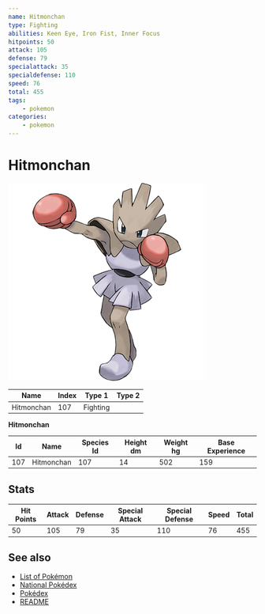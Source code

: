 ```yaml
---
name: Hitmonchan
type: Fighting
abilities: Keen Eye, Iron Fist, Inner Focus
hitpoints: 50
attack: 105
defense: 79
specialattack: 35
specialdefense: 110
speed: 76
total: 455
tags:
    - pokemon
categories:
    - pokemon
---
```


# Hitmonchan


![Hitmonchan](images/107.png)

| **Name** | **Index** | **Type 1** | **Type 2** |
|----|----|----|----|
| Hitmonchan | 107 | Fighting  |  |

**Hitmonchan** 




| **Id** | **Name** | **Species Id** | **Height dm** | **Weight hg** | **Base Experience** |
|--------|----------|----------------|------------|------------|---------------------|
| 107 | Hitmonchan | 107 | 14 | 502 | 159 |



## Stats

| **Hit Points** | **Attack** | **Defense** | **Special Attack** | **Special Defense** | **Speed** | **Total** |
|----------------|------------|-------------|--------------------|---------------------|-----------|-----------|
| 50 | 105 | 79 | 35 | 110 | 76 | 455 |

## See also

- [List of Pokémon](../pokemon.md)
- [National Pokédex](../national_pokedex.md)
- [Pokédex](../pokedex.md)
- [README](../README.md)

